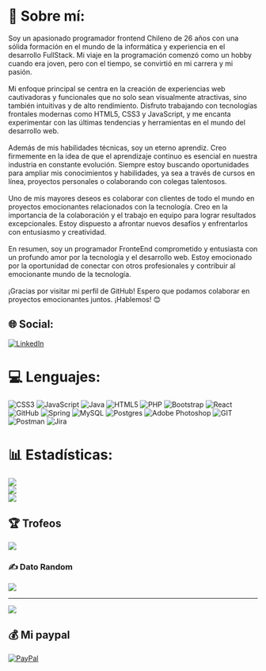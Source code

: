 # 💫 Sobre mí:
Soy un apasionado programador frontend Chileno de 26 años con una sólida formación en el mundo de la informática y experiencia en el desarrollo FullStack. Mi viaje en la programación comenzó como un hobby cuando era joven, pero con el tiempo, se convirtió en mi carrera y mi pasión.<br><br>Mi enfoque principal se centra en la creación de experiencias web cautivadoras y funcionales que no solo sean visualmente atractivas, sino también intuitivas y de alto rendimiento. Disfruto trabajando con tecnologías frontales modernas como HTML5, CSS3 y JavaScript, y me encanta experimentar con las últimas tendencias y herramientas en el mundo del desarrollo web.<br><br>Además de mis habilidades técnicas, soy un eterno aprendiz. Creo firmemente en la idea de que el aprendizaje continuo es esencial en nuestra industria en constante evolución. Siempre estoy buscando oportunidades para ampliar mis conocimientos y habilidades, ya sea a través de cursos en línea, proyectos personales o colaborando con colegas talentosos.<br><br>Uno de mis mayores deseos es colaborar con clientes de todo el mundo en proyectos emocionantes relacionados con la tecnología. Creo en la importancia de la colaboración y el trabajo en equipo para lograr resultados excepcionales. Estoy dispuesto a afrontar nuevos desafíos y enfrentarlos con entusiasmo y creatividad.<br><br>En resumen, soy un programador FronteEnd comprometido y entusiasta con un profundo amor por la tecnología y el desarrollo web. Estoy emocionado por la oportunidad de conectar con otros profesionales y contribuir al emocionante mundo de la tecnología.<br><br>¡Gracias por visitar mi perfil de GitHub! Espero que podamos colaborar en proyectos emocionantes juntos. ¡Hablemos! 😊


## 🌐 Social:
[![LinkedIn](https://img.shields.io/badge/LinkedIn-%230077B5.svg?logo=linkedin&logoColor=white)](https://linkedin.com/in/https://www.linkedin.com/in/michel-espinoza-587138258/) 

# 💻 Lenguajes:
![CSS3](https://img.shields.io/badge/css3-%231572B6.svg?style=for-the-badge&logo=css3&logoColor=white) ![JavaScript](https://img.shields.io/badge/javascript-%23323330.svg?style=for-the-badge&logo=javascript&logoColor=%23F7DF1E) ![Java](https://img.shields.io/badge/java-%23ED8B00.svg?style=for-the-badge&logo=java&logoColor=white) ![HTML5](https://img.shields.io/badge/html5-%23E34F26.svg?style=for-the-badge&logo=html5&logoColor=white) ![PHP](https://img.shields.io/badge/php-%23777BB4.svg?style=for-the-badge&logo=php&logoColor=white) ![Bootstrap](https://img.shields.io/badge/bootstrap-%23563D7C.svg?style=for-the-badge&logo=bootstrap&logoColor=white) ![React](https://img.shields.io/badge/react-%2320232a.svg?style=for-the-badge&logo=react&logoColor=%2361DAFB) ![GitHub](https://img.shields.io/badge/GitHub-%23121011.svg?style=for-the-badge&logo=github&logoColor=white) ![Spring](https://img.shields.io/badge/spring-%236DB33F.svg?style=for-the-badge&logo=spring&logoColor=white) ![MySQL](https://img.shields.io/badge/mysql-%2300f.svg?style=for-the-badge&logo=mysql&logoColor=white) ![Postgres](https://img.shields.io/badge/postgres-%23316192.svg?style=for-the-badge&logo=postgresql&logoColor=white) ![Adobe Photoshop](https://img.shields.io/badge/adobephotoshop-%2331A8FF.svg?style=for-the-badge&logo=adobephotoshop&logoColor=white) ![GIT](https://img.shields.io/badge/Git-fc6d26?style=for-the-badge&logo=git&logoColor=white) ![Postman](https://img.shields.io/badge/Postman-FF6C37?style=for-the-badge&logo=postman&logoColor=white) ![Jira](https://img.shields.io/badge/jira-%230A0FFF.svg?style=for-the-badge&logo=jira&logoColor=white)
# 📊 Estadísticas:
![](https://github-readme-stats.vercel.app/api?username=MichelGeneration&theme=chartreuse-dark&hide_border=false&include_all_commits=false&count_private=true)<br/>
![](https://github-readme-streak-stats.herokuapp.com/?user=MichelGeneration&theme=chartreuse-dark&hide_border=false)<br/>
![](https://github-readme-stats.vercel.app/api/top-langs/?username=MichelGeneration&theme=chartreuse-dark&hide_border=false&include_all_commits=false&count_private=true&layout=compact)

## 🏆 Trofeos
![](https://github-profile-trophy.vercel.app/?username=MichelGeneration&theme=discord&no-frame=false&no-bg=true&margin-w=4)

### ✍️ Dato Random
![](https://quotes-github-readme.vercel.app/api?type=horizontal&theme=radical)

---
[![](https://visitcount.itsvg.in/api?id=MichelGeneration&icon=0&color=0)](https://visitcount.itsvg.in)

  ## 💰 Mi paypal
  [![PayPal](https://img.shields.io/badge/PayPal-00457C?style=for-the-badge&logo=paypal&logoColor=white)](https://paypal.me/@mespinozasepulveda) 

  
<!-- Proudly created with GPRM ( https://gprm.itsvg.in ) -->
